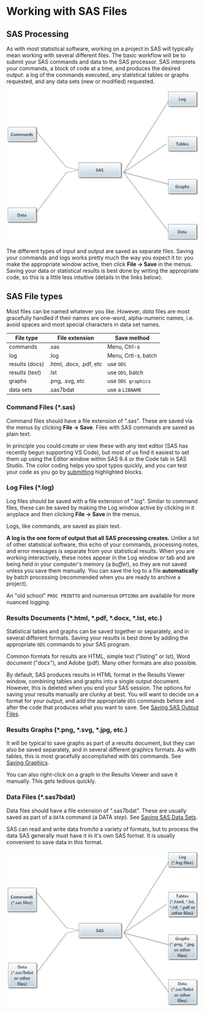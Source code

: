 # Working with SAS Files

## SAS Processing
As with most statistical software, working on a project in SAS will
typically mean working with several different files.  The basic 
workflow will be to submit your SAS commands and data to the SAS
processor.  SAS interprets your commands, a block of code at a time,
and produces the desired output:  a log of the commands executed,
any statistical tables or graphs requested, and any data
sets (new or modified) requested.

![SAS Processing](SASOverview.png)

The different types of input and output are saved as separate files.
Saving your commands and logs works pretty much the way you expect
it to:  you make the appropriate window active, then click **File ->
Save** in the menus.  Saving your data or statistical results is
best done by writing the appropriate code, so this is a little
less intuitive (details in the links below).

## SAS File types

Most files can be named whatever you like.  However, *data* files
are most gracefully handled if their names are one-word,
alpha-numeric names, i\.e\. avoid spaces and most special characters
in data set names.

File type      | File extension  | Save method
---------------|-----------------|-------------
commands       | .sas            | Menu, Ctrl-s
log            | .log            | Menu, Crtl-s, batch
results (docs) | .html, .docx, .pdf, etc | use `ODS`
results (text) | .lst            | use `ODS`, batch
graphs         | .png, .svg, etc | use `ODS graphics`
data sets      | .sas7bdat       | use a `LIBNAME`

### Command Files (\*.sas)

Command files should have a file extension of \".sas\".  These are
saved via the menus by clicking **File -> Save**.  Files with SAS
commands are saved as plain text.

In principle
you could create or view these with any text editor (SAS has recently
begun supporting VS Code), but most of us
find it easiest to set them up using the Editor window within SAS 9.4
or the Code tab in SAS Studio.
The color coding helps you spot typos quickly, and you can test
your code as you go by [submitting](SubmittingCode.html) highlighted blocks.

### Log Files (\*.log)

Log files should be saved with a file extension of \".log\".  Similar
to command files, these can be saved by making the Log window active
by clicking in it anyplace and then clicking **File -> Save**
in the menus.

Logs, like commands, are saved as plain text.

**A log is the one form of output that all SAS processing creates.**
Unlike a lot of other statistical software, this echo of your
commands, processing notes, and error messages is separate from
your statistical results.  When you are working interactively,
these notes appear in the Log window or tab and are being held in your
computer\'s memory (a *buffer*), so they are not saved unless you save them
manually.  You can save the log to a file
**automatically** by batch processing (recommended
when you are ready to archive a project).

An "old school" `PROC PRINTTO` and numerous `OPTION`s are
available for more nuanced logging.

### Results Documents (\*.html, \*.pdf, \*.docx, \*.lst, etc.)

Statistical tables and graphs can be saved together or separately, and
in several different formats.  Saving your results is best done
by adding the appropriate `ODS` commands to your SAS program.

Common formats for results are HTML, simple text (\"listing\" or lst),
Word document (\"docx\"), and Adobe (pdf).  Many
other formats are also possible.

By default, SAS produces results in HTML format in the Results Viewer
window, combining tables and
graphs into a single output document.  However, this is deleted when you
end your SAS session.  The options for saving your results manually
are clunky at best.  You will want to decide on a format for your output,
and add the appropriate `ODS` commands before and after the code
that produces what you want to save.  See [Saving SAS Output Files](saveSASoutput.html).

### Results Graphs (\*.png, \*.svg, \*.jpg, etc.)

It will be typical to save graphs as part of a results document, but
they can also be saved separately, and in several different
graphics formats.  As with tables, this is most gracefully accomplished
with `ODS` commands.  See [Saving Graphics](4-21_Simple_SAS_Graphs_with_ODS.html#saving-graphics).

You can also right-click on a graph in the Results Viewer and save it
manually.  This gets tedious quickly.

### Data Files (*.sas7bdat)

Data files should have a file extension of \".sas7bdat\".  These
are usually saved as part of a `DATA` command (a DATA *step*).
See [Saving SAS Data Sets](saveSASdata.html).

SAS can read and write data from/to a variety of formats, but to
process the data SAS generally must have it in it\'s own SAS format.  It is
usually convenient to save data in this format.


![SAS Files](SASFiles.png)